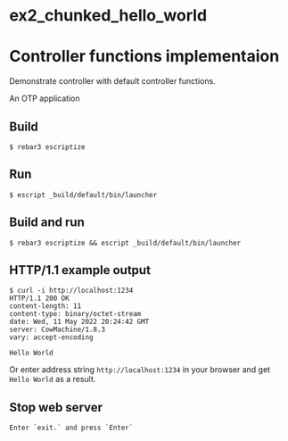 ex2_chunked_hello_world
=====

# Controller functions implementaion

Demonstrate controller with default controller functions.


An OTP application

Build
-----

    $ rebar3 escriptize

Run
---

    $ escript _build/default/bin/launcher
	
Build and run
---

    $ rebar3 escriptize && escript _build/default/bin/launcher
	

## HTTP/1.1 example output

```
$ curl -i http://localhost:1234
HTTP/1.1 200 OK
content-length: 11
content-type: binary/octet-stream
date: Wed, 11 May 2022 20:24:42 GMT
server: CowMachine/1.8.3
vary: accept-encoding

Hello World
```

Or enter address string `http://localhost:1234` in your browser and get `Hello World` as a result.

Stop web server
---
```
Enter `exit.` and press `Enter`
```